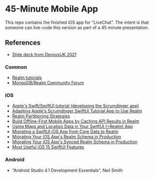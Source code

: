 # 45-Minute Mobile App

This repo contains the finished iOS app for "LiveChat". The intent is that someone can live-code this version as part of a 45 minute presentation.

## References

- [Slide deck from DevoxxUK 2021](https://docs.google.com/presentation/d/1wARKpTV7F1ykZETxxVYVKxRDk6GHe1KgvyHGR_siDq8/edit#slide=id.gc8d4a23972_0_7)

### Common
- [Realm tutorials](https://docs.mongodb.com/realm/sdk/)
- [MongoDB/Realm Community Forum](https://developer.mongodb.com/community/forums/)

### iOS
- [Apple's Swift/SwiftUI tutorial (developing the Scrumdinger app)](https://developer.apple.com/tutorials/app-dev-training)
- [Adapting Apple's Scrumdinger SwiftUI Tutorial App to Use Realm](https://developer.mongodb.com/how-to/realm-swiftui-scrumdinger-migration/)
- [Realm Partitioning Strategies](https://developer.mongodb.com/how-to/realm-partitioning-strategies/)
- [Build Offline-First Mobile Apps by Caching API Results in Realm](https://www.mongodb.com/developer/how-to/realm-api-cache/)
- [Using Maps and Location Data in Your SwiftUI (+Realm) App](https://www.mongodb.com/developer/how-to/realm-swiftui-maps-location/)
- [Migrating a SwiftUI iOS App from Core Data to Realm](https://www.mongodb.com/developer/how-to/realm-migrate-from-core-data-swiftui/)
- [Migrating Your iOS App's Realm Schema in Production](https://www.mongodb.com/developer/how-to/realm-schema-migration/)
- [Migrating Your iOS App's Synced Realm Schema in Production](https://www.mongodb.com/developer/how-to/realm-sync-migration/)
- [Most Useful iOS 15 SwiftUI Features](https://www.mongodb.com/developer/how-to/realm-ios15-swiftui/)

### Android
- “Android Studio 4.1 Development Essentials”, Neil Smith
